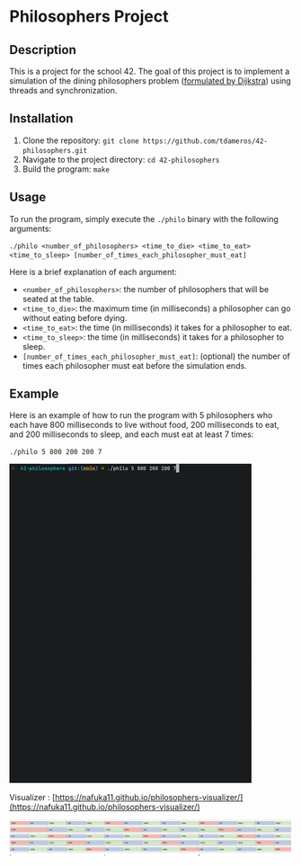 # Philosophers Project

## Description
This is a project for the school 42. The goal of this project is to implement a simulation of the dining philosophers problem ([formulated by Dijkstra](https://en.wikipedia.org/wiki/Dining_philosophers_problem)) using threads and synchronization.

## Installation
1. Clone the repository: `git clone https://github.com/tdameros/42-philosophers.git`
2. Navigate to the project directory: `cd 42-philosophers`
3. Build the program: `make`

## Usage
To run the program, simply execute the `./philo` binary with the following arguments:

```shell
./philo <number_of_philosophers> <time_to_die> <time_to_eat> <time_to_sleep> [number_of_times_each_philosopher_must_eat]
```


Here is a brief explanation of each argument:

- `<number_of_philosophers>`: the number of philosophers that will be seated at the table.
- `<time_to_die>`: the maximum time (in milliseconds) a philosopher can go without eating before dying.
- `<time_to_eat>`: the time (in milliseconds) it takes for a philosopher to eat.
- `<time_to_sleep>`: the time (in milliseconds) it takes for a philosopher to sleep.
- `[number_of_times_each_philosopher_must_eat]`: (optional) the number of times each philosopher must eat before the simulation ends.

## Example
Here is an example of how to run the program with 5 philosophers who each have 800 milliseconds to live without food, 200 milliseconds to eat, and 200 milliseconds to sleep, and each must eat at least 7 times:

```shell
./philo 5 800 200 200 7
```

![](example/logs.gif)

Visualizer : [https://nafuka11.github.io/philosophers-visualizer/](https://nafuka11.github.io/philosophers-visualizer/)

![](example/visualizer.png)